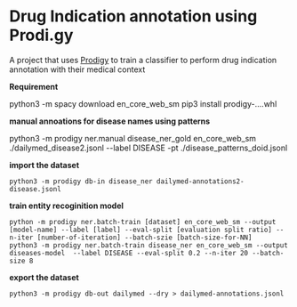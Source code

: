 # Drug Indication annotation using Prodi.gy

A project that uses [Prodigy](http://prodi.gy) to train a classifier to perform drug indication annotation with their medical context

**Requirement** 

python3 -m spacy download en_core_web_sm
pip3 install prodigy-....whl

**manual annoations for disease names using patterns**

python3 -m  prodigy ner.manual disease_ner_gold en_core_web_sm ./dailymed_disease2.jsonl --label DISEASE -pt ./disease_patterns_doid.jsonl

**import the dataset**
```
python3 -m prodigy db-in disease_ner dailymed-annotations2-disease.jsonl
```

**train entity recoginition model**
```
python -m prodigy ner.batch-train [dataset] en_core_web_sm --output [model-name] --label [label] --eval-split [evaluation split ratio] --n-iter [number-of-iteration] --batch-szie [batch-size-for-NN]
python3 -m prodigy ner.batch-train disease_ner en_core_web_sm --output diseases-model  --label DISEASE --eval-split 0.2 --n-iter 20 --batch-size 8
```


**export the dataset**
```
python3 -m prodigy db-out dailymed --dry > dailymed-annotations.jsonl
```


